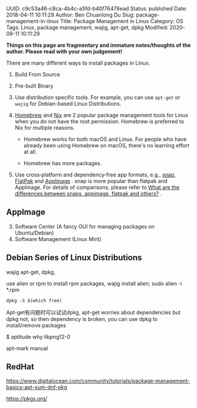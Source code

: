 UUID: c9c53a46-c8ca-4b4c-a5fd-b40f76478ead
Status: published
Date: 2018-04-11 10:11:29
Author: Ben Chuanlong Du
Slug: package-management-in-linux
Title: Package Management in Linux
Category: OS
Tags: Linux, package management, wajig, apt-get, dpkg
Modified: 2020-09-11 10:11:29

**Things on this page are fragmentary and immature notes/thoughts of the author. Please read with your own judgement!**

There are many different ways to install packages in Linux.

1. Build From Source

2. Pre-built Binary

3. Use distribution specific tools.
    For example,
    you can use `apt-get` or `wajig` for Debian-based Linux Distributions.

4. [Homebrew](https://www.legendu.net/misc/blog/homebrew-tips) and
    [Nix](https://nixos.org/nix/)
    are 2 popular package management tools for Linux
    when you do not have the root permission.
    Homebrew is preferred to Nix for multiple reasons.

    - Homebrew works for both macOS and Linux. 
        For people who have already been using Homebrew on macOS,
        there's no learning effort at all.

    - Homebrew has more packages.

5. Use cross‐platform and dependency‐free app formats,
    e.g.,
    [snap](https://snapcraft.io/), 
    [FlatPak](https://flatpak.org/)
    and 
    [AppImage](https://appimage.org/)
    .
    snap is more popular than flatpak and AppImage.
    For details of comparisons,
    please refer to
    [What are the differences between snaps, appimage, flatpak and others?](https://askubuntu.com/questions/866511/what-are-the-differences-between-snaps-appimage-flatpak-and-others)
    .

## AppImage

3. Software Center (A fancy GUI for managing packages on Ubuntu/Debian)
4. Software Management (Linux Mint)

## Debian Series of Linux Distributions

wajig apt-get, dpkg,


use alien or rpm to install rpm packages, wajig install alien; sudo alien -i *.rpm
```
dpkg -S $(which free)
```
Apt-get有问题时可以试试dpkg,
apt-get worries about dependencies but dpkg not,
so then dependency is broken,
you can use dpkg to install/remove packages

$ aptitude why libpng12-0

apt-mark manual

## RedHat

https://www.digitalocean.com/community/tutorials/package-management-basics-apt-yum-dnf-pkg

https://pkgs.org/
